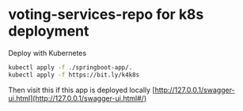 # voting-services-repo for k8s deployment



Deploy with Kubernetes
```sh
kubectl apply -f ./springboot-app/.
kubectl apply -f https://bit.ly/k4k8s
```

Then visit this if this app is deployed locally [http://127.0.0.1/swagger-ui.html](http://127.0.0.1/swagger-ui.html#/)
